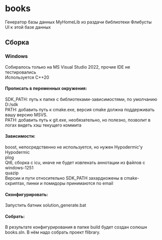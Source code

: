# books

Генератор базы данных MyHomeLib из раздачи библиотеки Флибусты  
UI к этой базе данных  

## Сборка  
### Windows  
Собиралось только на MS Visual Studio 2022, прочие IDE не тестировались  
Используется C++20  

#### Прописать в переменных окружения:  
SDK_PATH: путь к папке с библиотеками-зависимостями, по умолчанию D:/sdk  
PATH: добавить путь к cmake.exe, версия cmake должна поддерживать вашу версию MSVS.  
PATH: добавить путь к git.exe, необязательно, но полезно, позволит в логах видеть хэш текущего коммита  

#### Зависимости:  
boost, непосредственно не используется, но нужен Hypodermic'у  
Hypodermic  
plog  
Qt6, сборка с icu, иначе не будет извлекать аннотации из файлов с windows-1251  
quazip  
Версии и пути относительно SDK_PATH захардкожены в cmake-скриптах, пинки и помидоры принимаются по email  

#### Сконфигурировать:
Запустить  батник solution_generate.bat  

#### Собрать:
В результате конфигурирования в папке build будет создан солюшн books.sln. В нём надо собрать проект flibrary.  
